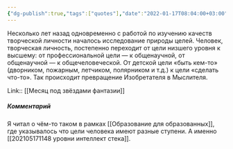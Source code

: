 ```yaml
---
{"dg-publish":true,"tags":["quotes"],"date":"2022-01-17T08:04:00+03:00","title":"Развитие целей личности","modified_at":"2022-06-03T09:09:06+03:00","permalink":"/quotes/202201170804/","dgHomeLink":false,"dgPassFrontmatter":true}
---
```



Несколько лет назад одновременно с работой по изучению качеств творческой личности началось исследование природы целей. Человек, творческая личность, постепенно переходит от цели низшего уровня к высшему: от профессиональной цели — к общенаучной, от общенаучной — к общечеловеческой. От детской цели «быть кем-то» (дворником, пожарным, летчиком, полярником и т.д.) к цели «сделать что-то». Так происходит превращение Изобретателя в Мыслителя. 

Link:: [[Месяц под звёздами фантазии]]

##### Комментарий

Я читал о чём-то таком в рамках [[Образование для образованных]], где указывалось что цели человека имеют разные ступени. А именно [[202105171148 уровни интеллект стека]].
